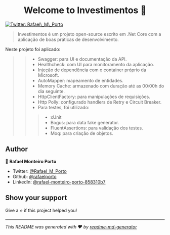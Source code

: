 <h1 align="center">Welcome to Investimentos 👋</h1>
<p>
  <a href="https://twitter.com/Rafael\_M\_Porto" target="_blank">
    <img alt="Twitter: Rafael\_M\_Porto" src="https://img.shields.io/twitter/follow/Rafael\_M\_Porto.svg?style=social" />
  </a>
</p>

> Investimentos é um projeto open-source escrito em .Net Core com a aplicação de boas práticas de desenvolvimento.

Neste projeto foi aplicado:
>> - Swagger: para UI e documentação da API.
>> - Healthcheck: com UI para monitoramento da aplicação.
>> - Injeção de dependência com o container próprio da Microsoft.
>> - AutoMapper: mapeamento de entidades.
>> - Memory Cache: armazenado com duração até as 00:00h do dia seguinte.
>> - HttpClientFactory: para manipulações de requisições.
>> - Http Polly: configurado handlers de Retry e Circuit Breaker.
>> - Para testes, foi utilizado:
>>> - xUnit
>>> - Bogus: para data fake generator.
>>> - FluentAssertions: para validação dos testes.
>>> - Moq: para criação de objetos.

## Author

👤 **Rafael Monteiro Porto**

* Twitter: [@Rafael\_M\_Porto](https://twitter.com/Rafael\_M\_Porto)
* Github: [@rafaelporto](https://github.com/rafaelporto)
* LinkedIn: [@rafael-monteiro-porto-858310b7](https://linkedin.com/in/rafael-monteiro-porto-858310b7)

## Show your support

Give a ⭐️ if this project helped you!

***
_This README was generated with ❤️ by [readme-md-generator](https://github.com/kefranabg/readme-md-generator)_
